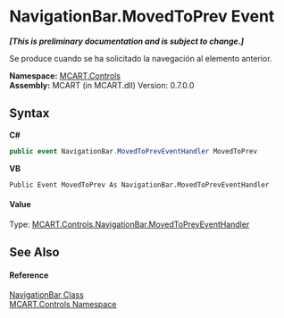 # NavigationBar.MovedToPrev Event
 _**\[This is preliminary documentation and is subject to change.\]**_

Se produce cuando se ha solicitado la navegación al elemento anterior.

**Namespace:**&nbsp;<a href="1c9d7a8e-81d4-838a-f87d-7379b253b6ce">MCART.Controls</a><br />**Assembly:**&nbsp;MCART (in MCART.dll) Version: 0.7.0.0

## Syntax

**C#**<br />
``` C#
public event NavigationBar.MovedToPrevEventHandler MovedToPrev
```

**VB**<br />
``` VB
Public Event MovedToPrev As NavigationBar.MovedToPrevEventHandler
```


#### Value
Type: <a href="26aadb48-8e24-8844-1314-29709605a238">MCART.Controls.NavigationBar.MovedToPrevEventHandler</a>

## See Also


#### Reference
<a href="f8adee10-4c70-0c35-f2ea-0afdd2e92957">NavigationBar Class</a><br /><a href="1c9d7a8e-81d4-838a-f87d-7379b253b6ce">MCART.Controls Namespace</a><br />